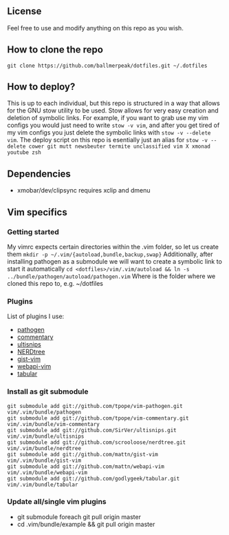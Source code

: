 License
-------
Feel free to use and modify anything on this repo as you wish.

How to clone the repo
---------------------
`git clone https://github.com/ballmerpeak/dotfiles.git ~/.dotfiles`

How to deploy?
--------------
This is up to each individual, but this repo is structured in a way that allows for the
GNU stow utility to be used. Stow allows for very easy creation and deletion of symbolic links.
For example, if you want to grab use my vim configs you would just need to write `stow -v vim`, and after
you get tired of my vim configs you just delete the symbolic links with `stow -v --delete vim`.
The deploy script on this repo is esentially just an alias for `stow -v --delete cower git mutt newsbeuter termite unclassified vim X xmonad youtube zsh`

Dependencies
------------
- xmobar/dev/clipsync requires xclip and dmenu

Vim specifics
-------------

### Getting started
My vimrc expects certain directories within the .vim folder, so let us create them
`mkdir -p ~/.vim/{autoload,bundle,backup,swap}`
Additionally, after installing pathogen as a submodule we will want to create a symbolic link
to start it automatically
`cd <dotfiles>/vim/.vim/autoload && ln -s ../bundle/pathogen/autoload/pathogen.vim`
Where <dotfiles> is the folder where we cloned this repo to, e.g. ~/dotfiles

### Plugins
List of plugins I use:
- [pathogen](https://github.com/tpope/vim-pathogen)
- [commentary](https://github.com/tpope/vim-commentary)
- [ultisnips](https://github.com/SirVer/ultisnips)
- [NERDtree](https://github.com/vim-scripts/The-NERD-tree)
- [gist-vim](https://github.com/mattn/gist-vim)
- [webapi-vim](https://github.com/mattn/webapi-vim)
- [tabular](https://github.com/godlygeek/tabular.git)

### Install as git submodule
```
git submodule add git://github.com/tpope/vim-pathogen.git vim/.vim/bundle/pathogen
git submodule add git://github.com/tpope/vim-commentary.git vim/.vim/bundle/vim-commentary
git submodule add git://github.com/SirVer/ultisnips.git vim/.vim/bundle/ultisnips
git submodule add git://github.com/scrooloose/nerdtree.git vim/.vim/bundle/nerdtree
git submodule add git://github.com/mattn/gist-vim vim/.vim/bundle/gist-vim
git submodule add git://github.com/mattn/webapi-vim vim/.vim/bundle/webapi-vim
git submodule add git://github.com/godlygeek/tabular.git vim/.vim/bundle/tabular
```

### Update all/single vim plugins
- git submodule foreach git pull origin master
- cd .vim/bundle/example && git pull origin master

